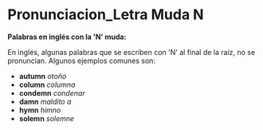 # Pronunciacion_Letra Muda N



**Palabras en inglés con la 'N' muda:**

En inglés, algunas palabras que se escriben con 'N' al final de la raíz,  no se pronuncian. Algunos ejemplos comunes son:

*   **autumn**    *otoño*
*   **column**    *columna*
*   **condemn**    *condenar*
*   **damn**    *maldito a*
*   **hymn**    *himno*
*   **solemn**    *solemne*
